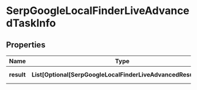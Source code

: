 # SerpGoogleLocalFinderLiveAdvancedTaskInfo


## Properties

| Name | Type | Description | Notes |
|------------ | ------------- | ------------- | -------------|
**result** | **List[Optional[SerpGoogleLocalFinderLiveAdvancedResultInfo]]** | array of results |[optional]|